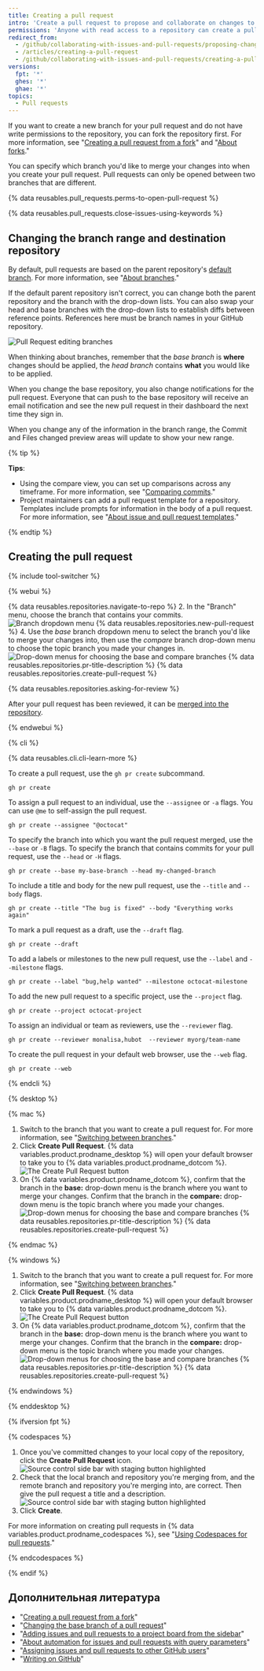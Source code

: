 ```yaml
---
title: Creating a pull request
intro: 'Create a pull request to propose and collaborate on changes to a repository. These changes are proposed in a *branch*, which ensures that the default branch only contains finished and approved work.'
permissions: 'Anyone with read access to a repository can create a pull request. {% data reusables.enterprise-accounts.emu-permission-propose %}'
redirect_from:
  - /github/collaborating-with-issues-and-pull-requests/proposing-changes-to-your-work-with-pull-requests/creating-a-pull-request
  - /articles/creating-a-pull-request
  - /github/collaborating-with-issues-and-pull-requests/creating-a-pull-request
versions:
  fpt: '*'
  ghes: '*'
  ghae: '*'
topics:
  - Pull requests
---
```


If you want to create a new branch for your pull request and do not have write permissions to the repository, you can fork the repository first. For more information, see "[Creating a pull request from a fork](/articles/creating-a-pull-request-from-a-fork)" and "[About forks](/articles/about-forks)."

You can specify which branch you'd like to merge your changes into when you create your pull request. Pull requests can only be opened between two branches that are different.

{% data reusables.pull_requests.perms-to-open-pull-request %}

{% data reusables.pull_requests.close-issues-using-keywords %}

## Changing the branch range and destination repository

By default, pull requests are based on the parent repository's [default branch](/articles/setting-the-default-branch). For more information, see "[About branches](/github/collaborating-with-issues-and-pull-requests/about-branches#about-the-default-branch)."

If the default parent repository isn't correct, you can change both the parent repository and the branch with the drop-down lists. You can also swap your head and base branches with the drop-down lists to establish diffs between reference points. References here must be branch names in your GitHub repository.

![Pull Request editing branches](/assets/images/help/pull_requests/pull-request-review-edit-branch.png)

When thinking about branches, remember that the *base branch* is **where** changes should be applied, the *head branch* contains **what** you would like to be applied.

When you change the base repository, you also change notifications for the pull request. Everyone that can push to the base repository will receive an email notification and see the new pull request in their dashboard the next time they sign in.

When you change any of the information in the branch range, the Commit and Files changed preview areas will update to show your new range.

{% tip %}

**Tips**:
- Using the compare view, you can set up comparisons across any timeframe. For more information, see "[Comparing commits](/github/committing-changes-to-your-project/comparing-commits)."
- Project maintainers can add a pull request template for a repository. Templates include prompts for information in the body of a pull request. For more information, see "[About issue and pull request templates](/articles/about-issue-and-pull-request-templates)."

{% endtip %}

## Creating the pull request

{% include tool-switcher %}

{% webui %}

{% data reusables.repositories.navigate-to-repo %}
2. In the "Branch" menu, choose the branch that contains your commits. ![Branch dropdown menu](/assets/images/help/pull_requests/branch-dropdown.png)
{% data reusables.repositories.new-pull-request %}
4. Use the _base_ branch dropdown menu to select the branch you'd like to merge your changes into, then use the _compare_ branch drop-down menu to choose the topic branch you made your changes in. ![Drop-down menus for choosing the base and compare branches](/assets/images/help/pull_requests/choose-base-and-compare-branches.png)
{% data reusables.repositories.pr-title-description %}
{% data reusables.repositories.create-pull-request %}

{% data reusables.repositories.asking-for-review %}

After your pull request has been reviewed, it can be [merged into the repository](/articles/merging-a-pull-request).

{% endwebui %}

{% cli %}

{% data reusables.cli.cli-learn-more %}

To create a pull request, use the `gh pr create` subcommand.

```shell
gh pr create
```

To assign a pull request to an individual, use the `--assignee` or `-a` flags. You can use `@me` to self-assign the pull request.

```shell
gh pr create --assignee "@octocat"
```

To specify the branch into which you want the pull request merged, use the `--base` or `-B` flags. To specify the branch that contains commits for your pull request, use the `--head` or `-H` flags.

```shell
gh pr create --base my-base-branch --head my-changed-branch
```

To include a title and body for the new pull request, use the `--title` and `--body` flags.

```shell
gh pr create --title "The bug is fixed" --body "Everything works again"
```

To mark a pull request as a draft, use the `--draft` flag.

```shell
gh pr create --draft
```

To add a labels or milestones to the new pull request, use the `--label` and `--milestone`  flags.

```shell
gh pr create --label "bug,help wanted" --milestone octocat-milestone
```

To add the new pull request to a specific project, use the `--project` flag.

```shell
gh pr create --project octocat-project
```

To assign an individual or team as reviewers, use the `--reviewer` flag.

```shell
gh pr create --reviewer monalisa,hubot  --reviewer myorg/team-name
```

To create the pull request in your default web browser, use the `--web` flag.

```shell
gh pr create --web
```

{% endcli %}

{% desktop %}

{% mac %}

1. Switch to the branch that you want to create a pull request for. For more information, see "[Switching between branches](/desktop/contributing-and-collaborating-using-github-desktop/managing-branches#switching-between-branches)."
2. Click **Create Pull Request**. {% data variables.product.prodname_desktop %} will open your default browser to take you to {% data variables.product.prodname_dotcom %}. ![The Create Pull Request button](/assets/images/help/desktop/mac-create-pull-request.png)
4. On {% data variables.product.prodname_dotcom %}, confirm that the branch in the **base:** drop-down menu is the branch where you want to merge your changes. Confirm that the branch in the **compare:** drop-down menu is the topic branch where you made your changes. ![Drop-down menus for choosing the base and compare branches](/assets/images/help/desktop/base-and-compare-branches.png)
{% data reusables.repositories.pr-title-description %}
{% data reusables.repositories.create-pull-request %}

{% endmac %}

{% windows %}

1. Switch to the branch that you want to create a pull request for. For more information, see "[Switching between branches](/desktop/contributing-and-collaborating-using-github-desktop/managing-branches#switching-between-branches)."
2. Click **Create Pull Request**. {% data variables.product.prodname_desktop %} will open your default browser to take you to {% data variables.product.prodname_dotcom %}. ![The Create Pull Request button](/assets/images/help/desktop/windows-create-pull-request.png)
3. On {% data variables.product.prodname_dotcom %}, confirm that the branch in the **base:** drop-down menu is the branch where you want to merge your changes. Confirm that the branch in the **compare:** drop-down menu is the topic branch where you made your changes. ![Drop-down menus for choosing the base and compare branches](/assets/images/help/desktop/base-and-compare-branches.png)
{% data reusables.repositories.pr-title-description %}
{% data reusables.repositories.create-pull-request %}

{% endwindows %}

{% enddesktop %}

{% ifversion fpt %}

{% codespaces %}

1. Once you've committed changes to your local copy of the repository, click the **Create Pull Request** icon. ![Source control side bar with staging button highlighted](/assets/images/help/codespaces/codespaces-commit-pr-button.png)
1. Check that the local branch and repository you're merging from, and the remote branch and repository you're merging into, are correct. Then give the pull request a title and a description. ![Source control side bar with staging button highlighted](/assets/images/help/codespaces/codespaces-commit-pr.png)
1. Click **Create**.

For more information on creating pull requests in {% data variables.product.prodname_codespaces %}, see "[Using Codespaces for pull requests](/codespaces/developing-in-codespaces/using-codespaces-for-pull-requests)."

{% endcodespaces %}

{% endif %}
## Дополнительная литература

- "[Creating a pull request from a fork](/articles/creating-a-pull-request-from-a-fork)"
- "[Changing the base branch of a pull request](/articles/changing-the-base-branch-of-a-pull-request)"
- "[Adding issues and pull requests to a project board from the sidebar](/articles/adding-issues-and-pull-requests-to-a-project-board/#adding-issues-and-pull-requests-to-a-project-board-from-the-sidebar)"
- "[About automation for issues and pull requests with query parameters](/issues/tracking-your-work-with-issues/creating-issues/about-automation-for-issues-and-pull-requests-with-query-parameters)"
- "[Assigning issues and pull requests to other GitHub users](/issues/tracking-your-work-with-issues/managing-issues/assigning-issues-and-pull-requests-to-other-github-users)"
- "[Writing on GitHub](/github/writing-on-github)"

